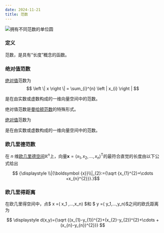 ```yaml
---
date: 2024-11-21
title: 范数
---
```


![拥有不同范数的单位圆](/imgs/数学/线性代数/拥有不同范数的单位圆.png)

### 定义

范数，是具有“长度”概念的函数。

### 绝对值范数

[绝对值](/wiki/%E7%BB%9D%E5%AF%B9%E5%80%BC "绝对值")范数为
$$
\left \| x \right \| = \sum_{i}^{n} \left | x_{i} \right |
$$

是在由实数或虚数构成的一维向量空间中的范数。

绝对值范数是[曼哈顿范数](/wiki/%E6%9B%BC%E5%93%88%E9%A0%93%E8%B7%9D%E9%9B%A2 "曼哈顿距离")的特殊形式。

[绝对值](/wiki/%E7%BB%9D%E5%AF%B9%E5%80%BC "绝对值")范数为

是在由实数或虚数构成的一维向量空间中的范数。

### 欧几里德范数

在 _n_ 维[欧几里德空间](/wiki/%E6%AC%A7%E5%87%A0%E9%87%8C%E5%BE%B7%E7%A9%BA%E9%97%B4 "欧几里德空间")${\displaystyle \mathbb {R} ^{n}}$上，向量${\displaystyle {\boldsymbol {x}}=(x_{1},x_{2},\ldots ,x_{n})^{\mathrm {T} }}$的最符合直觉的长度由以下公式给出

$$
{\displaystyle \\|{\boldsymbol {x}}\\|_{2}:={\sqrt {x_{1}^{2}+\cdots +x_{n}^{2}}}.}$$

### 欧几里得距离

在欧几里得空间中，点$ x =( x_1 ,...,x_n) $和 $ y =( y_1,...,y_n)$之间的欧氏距离为

$$
\displaystyle d(x,y)={\sqrt {(x_{1}-y_{1})^{2}+(x_{2}-y_{2})^{2}+\cdots +(x_{n}-y_{n})^{2}}}
$$
